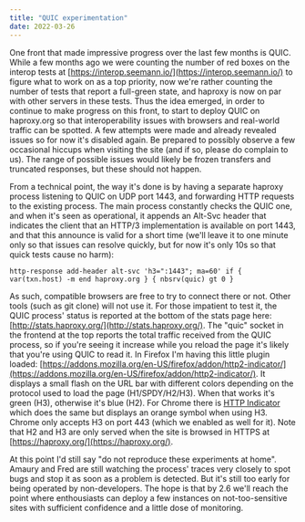 ```yaml
---
title: "QUIC experimentation"
date: 2022-03-26
---
```


One front that made impressive progress over the last few months is QUIC. While a few months ago we were counting the number of red boxes on the interop tests at [https://interop.seemann.io/](https://interop.seemann.io/) to figure what to work on as a top priority, now we're rather counting the number of tests that report a full-green state, and haproxy is now on par with other servers in these tests. Thus the idea emerged, in order to continue to make progress on this front, to start to deploy QUIC on haproxy.org so that interoperability issues with browsers and real-world traffic can be spotted. A few attempts were made and already revealed issues so for now it's disabled again. Be prepared to possibly observe a few occasional hiccups when visiting the site (and if so, please do complain to us). The range of possible issues would likely be frozen transfers and truncated responses, but these should not happen.

From a technical point, the way it's done is by having a separate haproxy process listening to QUIC on UDP port 1443, and forwarding HTTP requests to the existing process. The main process constantly checks the QUIC one, and when it's seen as operational, it appends an Alt-Svc header that indicates the client that an HTTP/3 implementation is available on port 1443, and that this announce is valid for a short time (we'll leave it to one minute only so that issues can resolve quickly, but for now it's only 10s so that quick tests cause no harm):

    http-response add-header alt-svc 'h3=":1443"; ma=60' if { var(txn.host) -m end haproxy.org } { nbsrv(quic) gt 0 }

As such, compatible browsers are free to try to connect there or not. Other tools (such as git clone) will not use it. For those impatient to test it, the QUIC process' status is reported at the bottom of the stats page here: [http://stats.haproxy.org/](http://stats.haproxy.org/). The "quic" socket in the frontend at the top reports the total traffic received from the QUIC process, so if you're seeing it increase while you reload the page it's likely that you're using QUIC to read it. In Firefox I'm having this little plugin loaded: [https://addons.mozilla.org/en-US/firefox/addon/http2-indicator/](https://addons.mozilla.org/en-US/firefox/addon/http2-indicator/). It displays a small flash on the URL bar with different colors depending on the protocol used to load the page (H1/SPDY/H2/H3). When that works it's green (H3), otherwise it's blue (H2). For Chrome there is [HTTP Indicator](https://chrome.google.com/webstore/detail/hgcomhbcacfkpffiphlmnlhpppcjgmbl) which does the same but displays an orange symbol when using H3. Chrome only accepts H3 on port 443 (which we enabled as well for it). Note that H2 and H3 are only served when the site is browsed in HTTPS at [https://haproxy.org/](https://haproxy.org/).

At this point I'd still say "do not reproduce these experiments at home". Amaury and Fred are still watching the process' traces very closely to spot bugs and stop it as soon as a problem is detected. But it's still too early for being operated by non-developers. The hope is that by 2.6 we'll reach the point where enthousiasts can deploy a few instances on not-too-sensitive sites with sufficient confidence and a little dose of monitoring.
